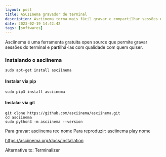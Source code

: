 ```yaml
---
layout: post
title: ASCIInema gravador de terminal
description: Asciinema torna mais fácil gravar e compartilhar sessões de terminal Linux.
date: 2023-02-19 14:42:42 
tags: [softwares]
---
```


Asciinema é uma ferramenta gratuita open source que permite gravar sessões do terminal e partilhá-las com qualidade com quem quiser.


### Instalando o asciinema

	sudo apt-get install asciinema

#### Instalar via pip

	sudo pip3 install asciinema

#### Instalar via git
	
	git clone https://github.com/asciinema/asciinema.git
	cd asciinema
	sudo python3 -m asciinema --version	


Para gravar: asciinema rec nome	
Para reproduzir: asciinema play nome


https://asciinema.org/docs/installation

Alternative to: Terminalizer


